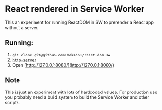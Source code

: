 # React rendered in Service Worker

This an experiment for running ReactDOM in SW to prerender a React app without a server.

## Running:

1. `git clone git@github.com:mohsen1/react-dom-sw`
2. [`http-server`](https://www.npmjs.com/package/http-server)
3. Open [http://127.0.0.1:8080/](http://127.0.0.1:8080/)

## Note

This is just an experiment with lots of hardcoded values. For production use you probably need a build system to build the Service Worker and other scripts.
